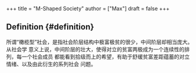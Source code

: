 +++
title = "M-Shaped Society"
author = ["Max"]
draft = false
+++

## Definition {#definition}

所谓“橄榄型”社会，是指社会阶层结构中极富极贫的很少，中间阶层却相当庞大。从社会学
意义上说，中间阶层的壮大，使得对立的贫富两极成为一个连续性的排列，每一个社会成员
都能看到拾级而上的希望，有助于舒缓贫富差距蕴蓄的对立情绪、以及由此衍生的系列社会
问题。